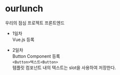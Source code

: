 # ourlunch
우리의 점심 프로젝트 프론트엔드

- 1일차  
Vue.js 등록

- 2일차  
Button Component 등록  
`<Button>텍스트<Button>`  
템플릿 컴포넌트 내의 텍스트는 slot을 사용하여 저장한다.

